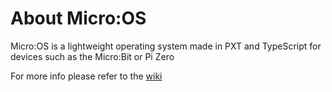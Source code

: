 # About Micro:OS
Micro:OS is a lightweight operating system made in PXT and TypeScript for devices such as the Micro:Bit or Pi Zero

For more info please refer to the [wiki](https://github.com/NotCryptid/MicroOS/wiki)
